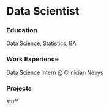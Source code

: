 # Data Scientist

### Education
Data Science, Statistics, BA

### Work Experience
Data Science Intern @ Clinician Nexys

### Projects
stuff
